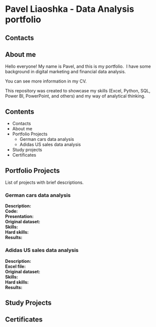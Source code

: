# Pavel Liaoshka - Data Analysis portfolio
## Contacts
## About me
Hello everyone! My name is Pavel, and this is my portfolio. 
I have some background in digital marketing and financial data analysis.

You can see more information in my CV.

This repository was created to showcase my skills (Excel, Python, SQL, Power BI, PowerPoint, and others) and my way of analytical thinking.
## Contents
* Contacts
* About me
* Portfolio Projects 
  - German cars data analysis
  - Adidas US sales data analysis
* Study projects
* Certificates
## Portfolio Projects
List of projects with brief descriptions.
### German cars data analysis 
**Description:** <br>
**Code:** <br>
**Presentation:** <br>
**Original dataset:** <br>
**Skills:** <br>
**Hard skills:** <br>
**Results:** <br>
### Adidas US sales data analysis
**Description:** <br>
**Excel file:** <br>
**Original dataset:** <br>
**Skills:** <br>
**Hard skills:** <br>
**Results:** <br>
## Study Projects
## Certificates
